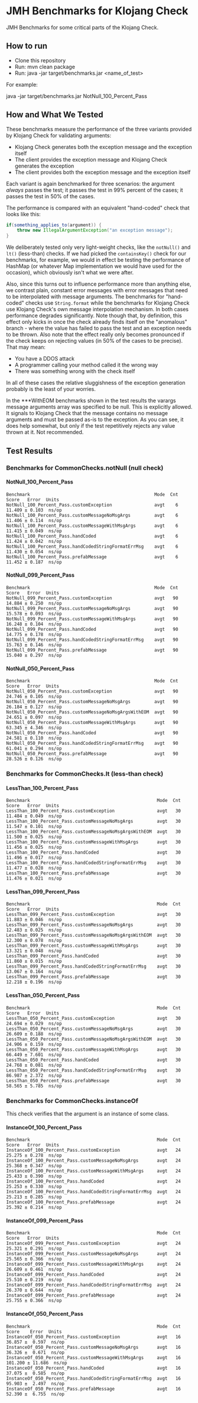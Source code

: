 # JMH Benchmarks for Klojang Check

JMH Benchmarks for some critical parts of the Klojang Check.

## How to run

- Clone this repository
- Run: mvn clean package
- Run: java -jar target/benchmarks.jar <name_of_test>

For example:

java -jar target/benchmarks.jar NotNull_100_Percent_Pass

## How and What We Tested

These benchmarks measure the performance of the three variants provided by Klojang
Check for validating arguments:

- Klojang Check generates both the exception message and the exception itself
- The client provides the exception message and Klojang Check generates the exception
- The client provides both the exception message and the exception itself

Each variant is again benchmarked for three scenarios: the argument _always_ passes
the test; it passes the test in 99% percent of the cases; it passes the test in 50%
of the cases.

The performance is compared with an equivalent "hand-coded" check that looks like
this:

```java
if(something_applies_to(argument)) {
    throw new IllegalArgumentException("an exception message");
}    
```

We deliberately tested only very light-weight checks, like the ```notNull()``` and
```lt()``` (less-than) checks. If we had picked the ```containsKey()``` check for our
benchmarks, for example, we would in effect be testing the performance of HashMap (or
whatever Map implementation we would have used for the occasion), which obviously
isn't what we were after.

Also, since this turns out to influence performance more than anything else, we
contrast plain, constant error messages with error messages that need to be
interpolated with message arguments. The benchmarks for "hand-coded" checks
use ```String.format``` while the benchmarks for Klojang Check use Klojang Check's
own message interpolation mechanism. In both cases performance degrades
significantly. Note though that, by definition, this effect only kicks in once the
check already finds itself on the "anomalous" branch - where the value has failed to
pass the test and an exception needs to be thrown. Also note that the effect really
only becomes pronounced if the check keeps on rejecting values (in 50% of the cases
to be precise). That may mean:

- You have a DDOS attack
- A programmer calling your method called it the wrong way
- There was something wrong with the check itself

In all of these cases the relative sluggishness of the exception generation probably
is the least of your worries.

In the ***WithEOM benchmarks shown in the test results the varargs message arguments
array was specified to be null. This is explicitly allowed. It signals to Klojang
Check that the message contains no message arguments and must be passed as-is to the
exception. As you can see, it does help somewhat, but only if the test repetitively
rejects any value thrown at it. Not recommended.

## Test Results

### Benchmarks for CommonChecks.notNull (null check)

#### NotNull_100_Percent_Pass

```
Benchmark                                               Mode  Cnt   Score   Error  Units
NotNull_100_Percent_Pass.customException                avgt    6  11.409 ± 0.103  ns/op
NotNull_100_Percent_Pass.customMessageNoMsgArgs         avgt    6  11.406 ± 0.114  ns/op
NotNull_100_Percent_Pass.customMessageWithMsgArgs       avgt    6  11.415 ± 0.049  ns/op
NotNull_100_Percent_Pass.handCoded                      avgt    6  11.424 ± 0.042  ns/op
NotNull_100_Percent_Pass.handCodedStringFormatErrMsg    avgt    6  11.430 ± 0.054  ns/op
NotNull_100_Percent_Pass.prefabMessage                  avgt    6  11.452 ± 0.187  ns/op
```

#### NotNull_099_Percent_Pass

```
Benchmark                                               Mode  Cnt   Score   Error  Units
NotNull_099_Percent_Pass.customException                avgt   90  14.884 ± 0.250  ns/op
NotNull_099_Percent_Pass.customMessageNoMsgArgs         avgt   90  15.578 ± 0.093  ns/op
NotNull_099_Percent_Pass.customMessageWithMsgArgs       avgt   90  16.248 ± 0.104  ns/op
NotNull_099_Percent_Pass.handCoded                      avgt   90  14.775 ± 0.178  ns/op
NotNull_099_Percent_Pass.handCodedStringFormatErrMsg    avgt   90  15.763 ± 0.146  ns/op
NotNull_099_Percent_Pass.prefabMessage                  avgt   90  15.040 ± 0.297  ns/op
```

#### NotNull_050_Percent_Pass

```
Benchmark                                               Mode  Cnt   Score   Error  Units
NotNull_050_Percent_Pass.customException                avgt   90  24.746 ± 0.105  ns/op
NotNull_050_Percent_Pass.customMessageNoMsgArgs         avgt   90  26.184 ± 0.127  ns/op
NotNull_050_Percent_Pass.customMessageNoMsgArgsWithEOM  avgt   90  24.651 ± 0.097  ns/op
NotNull_050_Percent_Pass.customMessageWithMsgArgs       avgt   90  63.345 ± 4.346  ns/op
NotNull_050_Percent_Pass.handCoded                      avgt   90  24.581 ± 0.110  ns/op
NotNull_050_Percent_Pass.handCodedStringFormatErrMsg    avgt   90  61.041 ± 0.294  ns/op
NotNull_050_Percent_Pass.prefabMessage                  avgt   90  28.526 ± 0.126  ns/op
```

### Benchmarks for CommonChecks.lt (less-than check)

#### LessThan_100_Percent_Pass

```
Benchmark                                                Mode  Cnt   Score   Error  Units
LessThan_100_Percent_Pass.customException                avgt   30  11.484 ± 0.049  ns/op
LessThan_100_Percent_Pass.customMessageNoMsgArgs         avgt   30  11.547 ± 0.101  ns/op
LessThan_100_Percent_Pass.customMessageNoMsgArgsWithEOM  avgt   30  11.500 ± 0.025  ns/op
LessThan_100_Percent_Pass.customMessageWithMsgArgs       avgt   30  11.456 ± 0.025  ns/op
LessThan_100_Percent_Pass.handCoded                      avgt   30  11.496 ± 0.017  ns/op
LessThan_100_Percent_Pass.handCodedStringFormatErrMsg    avgt   30  11.477 ± 0.028  ns/op
LessThan_100_Percent_Pass.prefabMessage                  avgt   30  11.476 ± 0.021  ns/op
```

#### LessThan_099_Percent_Pass

```
Benchmark                                                Mode  Cnt   Score   Error  Units
LessThan_099_Percent_Pass.customException                avgt   30  11.883 ± 0.046  ns/op
LessThan_099_Percent_Pass.customMessageNoMsgArgs         avgt   30  12.483 ± 0.025  ns/op
LessThan_099_Percent_Pass.customMessageNoMsgArgsWithEOM  avgt   30  12.300 ± 0.078  ns/op
LessThan_099_Percent_Pass.customMessageWithMsgArgs       avgt   30  13.321 ± 0.048  ns/op
LessThan_099_Percent_Pass.handCoded                      avgt   30  11.860 ± 0.015  ns/op
LessThan_099_Percent_Pass.handCodedStringFormatErrMsg    avgt   30  13.067 ± 0.164  ns/op
LessThan_099_Percent_Pass.prefabMessage                  avgt   30  12.218 ± 0.196  ns/op
```

#### LessThan_050_Percent_Pass

```
Benchmark                                                Mode  Cnt   Score   Error  Units
LessThan_050_Percent_Pass.customException                avgt   30  24.694 ± 0.029  ns/op
LessThan_050_Percent_Pass.customMessageNoMsgArgs         avgt   30  26.609 ± 0.188  ns/op
LessThan_050_Percent_Pass.customMessageNoMsgArgsWithEOM  avgt   30  24.906 ± 0.159  ns/op
LessThan_050_Percent_Pass.customMessageWithMsgArgs       avgt   30  66.449 ± 7.601  ns/op
LessThan_050_Percent_Pass.handCoded                      avgt   30  24.768 ± 0.081  ns/op
LessThan_050_Percent_Pass.handCodedStringFormatErrMsg    avgt   30  86.987 ± 2.372  ns/op
LessThan_050_Percent_Pass.prefabMessage                  avgt   30  58.565 ± 5.785  ns/op
   ```

### Benchmarks for CommonChecks.instanceOf

This check verifies that the argument is an instance of some class.

#### InstanceOf_100_Percent_Pass

```
Benchmark                                                Mode  Cnt   Score   Error  Units
InstanceOf_100_Percent_Pass.customException              avgt   24  25.275 ± 0.278  ns/op
InstanceOf_100_Percent_Pass.customMessageNoMsgArgs       avgt   24  25.368 ± 0.347  ns/op
InstanceOf_100_Percent_Pass.customMessageWithMsgArgs     avgt   24  25.433 ± 0.390  ns/op
InstanceOf_100_Percent_Pass.handCoded                    avgt   24  25.253 ± 0.330  ns/op
InstanceOf_100_Percent_Pass.handCodedStringFormatErrMsg  avgt   24  25.213 ± 0.285  ns/op
InstanceOf_100_Percent_Pass.prefabMessage                avgt   24  25.392 ± 0.214  ns/op
```

#### InstanceOf_099_Percent_Pass

```
Benchmark                                                Mode  Cnt   Score   Error  Units
InstanceOf_099_Percent_Pass.customException              avgt   24  25.321 ± 0.291  ns/op
InstanceOf_099_Percent_Pass.customMessageNoMsgArgs       avgt   24  25.565 ± 0.366  ns/op
InstanceOf_099_Percent_Pass.customMessageWithMsgArgs     avgt   24  26.609 ± 0.461  ns/op
InstanceOf_099_Percent_Pass.handCoded                    avgt   24  25.510 ± 0.219  ns/op
InstanceOf_099_Percent_Pass.handCodedStringFormatErrMsg  avgt   24  26.370 ± 0.644  ns/op
InstanceOf_099_Percent_Pass.prefabMessage                avgt   24  25.755 ± 0.366  ns/op
```

#### InstanceOf_050_Percent_Pass

```
Benchmark                                                Mode  Cnt    Score    Error  Units
InstanceOf_050_Percent_Pass.customException              avgt   16   36.857 ±  0.597  ns/op
InstanceOf_050_Percent_Pass.customMessageNoMsgArgs       avgt   16   36.326 ±  0.671  ns/op
InstanceOf_050_Percent_Pass.customMessageWithMsgArgs     avgt   16  101.200 ± 11.686  ns/op
InstanceOf_050_Percent_Pass.handCoded                    avgt   16   37.075 ±  0.585  ns/op
InstanceOf_050_Percent_Pass.handCodedStringFormatErrMsg  avgt   16   95.903 ±  2.497  ns/op
InstanceOf_050_Percent_Pass.prefabMessage                avgt   16   52.390 ±  6.755  ns/op
```
